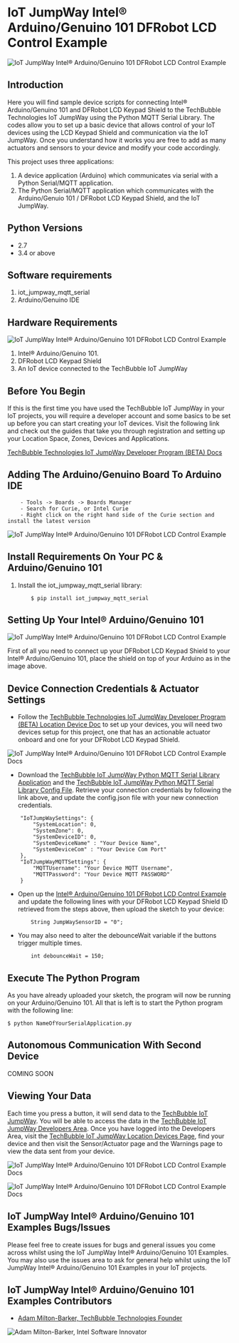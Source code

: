 # IoT JumpWay Intel® Arduino/Genuino 101 DFRobot LCD Control Example

![IoT JumpWay Intel® Arduino/Genuino 101 DFRobot LCD Control Example](../../../images/main/IoT-Jumpway.jpg)  

## Introduction

Here you will find sample device scripts for connecting Intel® Arduino/Genuino 101 and DFRobot LCD Keypad Shield to the TechBubble Technologies IoT JumpWay  using the Python MQTT Serial Library. The codes allow you to set up a basic device that allows control of your IoT devices using the LCD Keypad Shield and communication via the IoT JumpWay. Once you understand how it works you are free to add as many actuators and sensors to your device and modify your code accordingly.

This project uses three applications:

1. A device application (Arduino) which communicates via serial with a Python Serial/MQTT application.
2. The Python Serial/MQTT application which communicates with the Arduino/Genuio 101 / DFRobot LCD Keypad Shield, and the IoT JumpWay.

## Python Versions

- 2.7
- 3.4 or above

## Software requirements

1. iot_jumpway_mqtt_serial
2. Arduino/Genuino IDE

## Hardware Requirements

![IoT JumpWay Intel® Arduino/Genuino 101 DFRobot LCD Control Example](../../../images/LCD-Control/DF-Robot-101-Hardware.jpg)

1. Intel® Arduino/Genuino 101.
2. DFRobot LCD Keypad Shield
5. An IoT device connected to the TechBubble IoT JumpWay

## Before You Begin

If this is the first time you have used the TechBubble IoT JumpWay in your IoT projects, you will require a developer account and some basics to be set up before you can start creating your IoT devices. Visit the following link and check out the guides that take you through registration and setting up your Location Space, Zones, Devices and Applications.

[TechBubble Technologies IoT JumpWay Developer Program (BETA) Docs](https://github.com/TechBubbleTechnologies/IoT-JumpWay-Docs/ "TechBubble Technologies IoT JumpWay Developer Program (BETA) Docs")

## Adding The Arduino/Genuino Board To Arduino IDE

        - Tools -> Boards -> Boards Manager
        - Search for Curie, or Intel Curie
        - Right click on the right hand side of the Curie section and install the latest version

![IoT JumpWay Intel® Arduino/Genuino 101 DFRobot LCD Control Example](../../../images/Docs/Curie.jpg)

## Install Requirements On Your PC & Arduino/Genuino 101

1. Install the iot_jumpway_mqtt_serial library:

    ```
        $ pip install iot_jumpway_mqtt_serial
    ```

## Setting Up Your Intel® Arduino/Genuino 101

![IoT JumpWay Intel® Arduino/Genuino 101 DFRobot LCD Control Example](../../../images/LCD-Control/DF-Robot-101-Setup.jpg)

First of all you need to connect up your DFRobot LCD Keypad Shield to your Intel® Arduino/Genuino 101, place the shield on top of your Arduino as in the image above. 

## Device Connection Credentials & Actuator Settings

- Follow the [TechBubble Technologies IoT JumpWay Developer Program (BETA) Location Device Doc](https://github.com/TechBubbleTechnologies/IoT-JumpWay-Docs/blob/master/4-Location-Devices.md "TechBubble Technologies IoT JumpWay Developer Program (BETA) Location Device Doc") to set up your devices, you will need two devices setup for this project, one that has an actionable actuator onboard and one for your DFRobot LCD Keypad Shield. 

![IoT JumpWay  Intel® Arduino/Genuino 101 DFRobot LCD Control Example Docs](../../../images/Basic-LED/Device-Creation.png)  

- Download the [TechBubble IoT JumpWay Python MQTT Serial Library Application](https://github.com/TechBubbleTechnologies/IoT-JumpWay-Python-MQTT-Serial-Client/blob/master/application.py "TechBubble IoT JumpWay Python MQTT Serial Library Application") and the [TechBubble IoT JumpWay Python MQTT Serial Library Config File](https://github.com/TechBubbleTechnologies/IoT-JumpWay-Python-MQTT-Serial-Client/blob/master/config.json "TechBubble IoT JumpWay Python MQTT Serial Library Config File"). Retrieve your connection credentials by following the link above, and update the config.json file with your new connection  credentials.

```
	"IoTJumpWaySettings": {
        "SystemLocation": 0,
        "SystemZone": 0,
        "SystemDeviceID": 0,
        "SystemDeviceName" : "Your Device Name",
        "SystemDeviceCom" : "Your Device Com Port"
    },
	"IoTJumpWayMQTTSettings": {
        "MQTTUsername": "Your Device MQTT Username",
        "MQTTPassword": "Your Device MQTT PASSWORD"
    }
```

- Open up the [Intel® Arduino/Genuino 101 DFRobot LCD Control Example](https://github.com/TechBubbleTechnologies/IoT-JumpWay-Intel-Examples/blob/master/Intel-Arduino-101/Basic-LED/Basic-LED.ino "Intel® Arduino/Genuino 101 DFRobot LCD Control Example") and update the following lines with your DFRobot LCD Keypad Shield ID retrieved from the steps above, then upload the sketch to your device:

    ```
        String JumpWaySensorID = "0";
    ```

- You may also need to alter the debounceWait variable if the buttons trigger multiple times.

    ```
        int debounceWait = 150;
    ```

## Execute The Python Program

As you have already uploaded your sketch, the program will now be running on your Arduino/Genuino 101. All that is left is to start the Python program with the following line:

    $ python NameOfYourSerialApplication.py 

## Autonomous Communication With Second Device

COMING SOON

## Viewing Your Data  

Each time you press a button, it will send data to the [TechBubble IoT JumpWay](https://iot.techbubbletechnologies.com/ "TechBubble IoT JumpWay"). You will be able to access the data in the [TechBubble IoT JumpWay Developers Area](https://iot.techbubbletechnologies.com/developers/dashboard/ "TechBubble IoT JumpWay Developers Area"). Once you have logged into the Developers Area, visit the [TechBubble IoT JumpWay Location Devices Page](https://iot.techbubbletechnologies.com/developers/location-devices "Location Devices page"), find your device and then visit the Sensor/Actuator page and the Warnings page to view the data sent from your device.

![IoT JumpWay  Intel® Arduino/Genuino 101 DFRobot LCD Control Example Docs](../../../images/Basic-LED/SensorData.png)

![IoT JumpWay  Intel® Arduino/Genuino 101 DFRobot LCD Control Example Docs](../../../images/Basic-LED/WarningData.png)

## IoT JumpWay Intel® Arduino/Genuino 101 Examples Bugs/Issues

Please feel free to create issues for bugs and general issues you come across whilst using the IoT JumpWay Intel® Arduino/Genuino 101 Examples. You may also use the issues area to ask for general help whilst using the IoT JumpWay Intel® Arduino/Genuino 101 Examples in your IoT projects.

## IoT JumpWay Intel® Arduino/Genuino 101 Examples Contributors

- [Adam Milton-Barker, TechBubble Technologies Founder](https://github.com/AdamMiltonBarker "Adam Milton-Barker, TechBubble Technologies Founder")

![Adam Milton-Barker,  Intel Software Innovator](../../../images/main/Intel-Software-Innovator.jpg)  